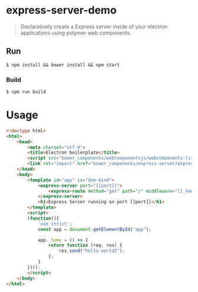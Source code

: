 # express-server-demo

> Declaratively create a Express server inside of your electron applications using polymer web components.


## Run

```
$ npm install && bower install && npm start
```

### Build

```
$ npm run build
```

# Usage

```html
<!doctype html>
<html>
	<head>
		<meta charset="utf-8">
		<title>Electron boilerplate</title>
		<script src="bower_components/webcomponentsjs/webcomponents-lite.js"></script>
		<link rel="import" href="bower_components/express-server/express-server.html">
	</head>
	<body>
		<template id="app" is="dom-bind">
			<express-server port="{{port}}">
				<express-route method="get" path="/" middleware="[[_home()]]"></express-route>
			</express-server>
			<h1>Express Server running on port [[port]]</h1>
		</template>
		<script>
		(function(){
			'use strict';
			const app = document.getElementById("app");

			app._home = () => {
				return function (req, res) {
					res.send("hello world2");
				};
			}
		})();
		</script>
	</body>
</html>

```
